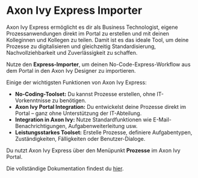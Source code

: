 # Axon Ivy Express Importer

Axon Ivy Express ermöglicht es dir als Business Technologist, eigene Prozessanwendungen direkt im Portal zu erstellen und mit deinen Kolleginnen und Kollegen zu teilen. Damit ist es das ideale Tool, um deine Prozesse zu digitalisieren und gleichzeitig Standardisierung, Nachvollziehbarkeit und Zuverlässigkeit zu schaffen.

Nutze den **Express-Importer**, um deinen No-Code-Express-Workflow aus dem Portal in den Axon Ivy Designer zu importieren.

Einige der wichtigsten Funktionen von Axon Ivy Express:

- **No-Coding-Toolset:** Du kannst Prozesse erstellen, ohne IT-Vorkenntnisse zu benötigen.  
- **Axon Ivy Portal Integration:** Du entwickelst deine Prozesse direkt im Portal – ganz ohne Unterstützung der IT-Abteilung.  
- **Integration in Axon Ivy:** Nutze Standardfunktionen wie E-Mail-Benachrichtigungen, Aufgabenweiterleitung usw.  
- **Leistungsstarkes Toolset:** Erstelle Prozesse, definiere Aufgabentypen, Zuständigkeiten, Fälligkeiten oder Benutzer-Dialoge.  

Du nutzt Axon Ivy Express über den Menüpunkt **Prozesse** im Axon Ivy Portal.

Die vollständige Dokumentation findest du [hier](https://developer.axonivy.com/doc/9/).

